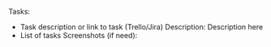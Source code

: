 Tasks:
- Task description or link to task (Trello/Jira)
Description:
Description here
- List of tasks
Screenshots (if need):